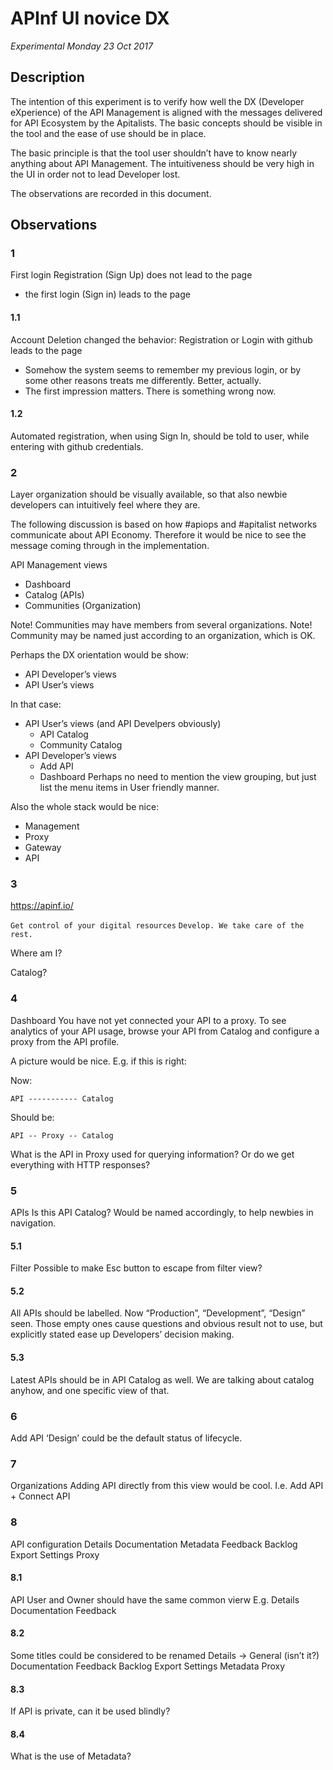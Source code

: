 # APInf UI novice DX
*Experimental Monday 23 Oct 2017*

## Description
The intention of this experiment is to verify how well the DX (Developer eXperience) of the API Management is aligned with the messages delivered for API Ecosystem by the Apitalists. The basic concepts should be visible in the tool and the ease of use should be in place.

The basic principle is that the tool user shouldn’t have to know nearly anything about API Management. The intuitiveness should be very high in the UI in order not to lead Developer lost.

The observations are recorded in this document.
## Observations
### 1
First login 
Registration (Sign Up) does not lead to the page
- the first login (Sign in) leads to the page

#### 1.1
Account Deletion changed the behavior:
Registration or Login with github leads to the page
- Somehow the system seems to remember my previous login, or by some other reasons treats me differently. Better, actually.
- The first impression matters. There is something wrong now.

#### 1.2
Automated registration, when using Sign In, should be told to user, while entering with
github credentials.

### 2
Layer organization should be visually available, so that
also newbie developers can intuitively feel where they are.

The following discussion is based on how #apiops and #apitalist networks communicate about API Economy. Therefore it would be nice to see the message coming through in the implementation.

API Management views
- Dashboard
- Catalog (APIs)
- Communities (Organization)

Note! Communities may have members from several organizations.
Note! Community may be named just according to an organization, which is OK.

Perhaps the DX orientation would be show:
- API Developer’s views
- API User’s views

In that case:
* API User’s views (and API Develpers obviously)
  * API Catalog
  * Community Catalog
* API Developer’s views
  * Add API
  * Dashboard
Perhaps no need to mention the view grouping, but just list the menu items in User friendly manner.

Also the whole stack would be nice:
- Management
- Proxy
- Gateway
- API

### 3
https://apinf.io/

`Get control of your digital resources`
`Develop. We take care of the rest.`

Where am I?

Catalog?

### 4
Dashboard
You have not yet connected your API to a proxy. To see analytics of your API usage, browse your API from Catalog and configure a proxy from the API profile.

A picture would be nice. E.g. if this is right:

Now:

`API ----------- Catalog`

Should be:

`API -- Proxy -- Catalog`

What is the API in Proxy used for querying information? Or do we get everything with HTTP responses?

### 5
APIs
Is this API Catalog?
Would be named accordingly, to help newbies in navigation.

#### 5.1
Filter
Possible to make Esc button to escape from filter view?

#### 5.2
All APIs should be labelled. Now “Production”, “Development”, “Design” seen. Those empty ones cause questions and obvious result not to use, but explicitly stated ease up Developers’ decision making.

#### 5.3
Latest APIs should be in API Catalog as well. We are talking about catalog anyhow, and one specific view of that.

### 6
Add API
‘Design’ could be the default status of lifecycle.

### 7
Organizations
Adding API directly from this view would be cool. I.e. Add API + Connect API

### 8
API configuration
Details
Documentation
Metadata
Feedback
Backlog
Export
Settings
Proxy

#### 8.1
API User and Owner should have the same common vierw
E.g.
Details
Documentation
Feedback


#### 8.2
Some titles could be considered to be renamed
Details -> General (isn’t it?)
Documentation
Feedback
Backlog
Export
Settings
Metadata
Proxy

#### 8.3
If API is private, can it be used blindly?

#### 8.4
What is the use of Metadata?


